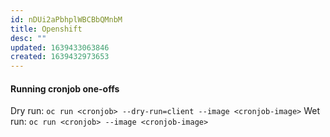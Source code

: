 ```yaml
---
id: nDUi2aPbhplWBCBbQMnbM
title: Openshift
desc: ""
updated: 1639433063846
created: 1639432973653
---
```


#### Running cronjob one-offs

Dry run: `oc run <cronjob> --dry-run=client --image <cronjob-image>`
Wet run: `oc run <cronjob> --image <cronjob-image>`
